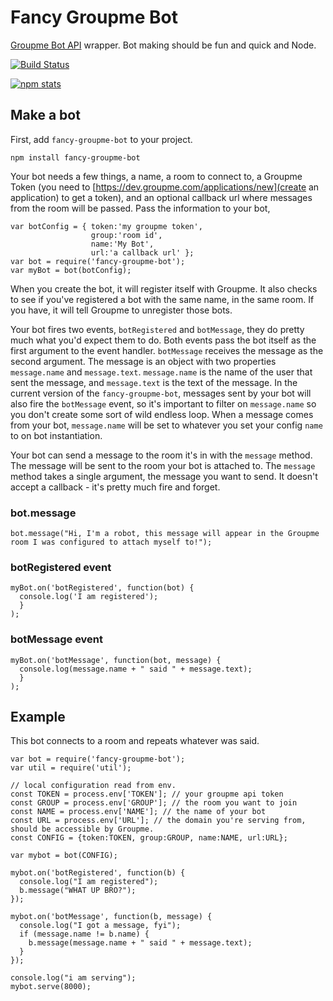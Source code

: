 # Fancy Groupme Bot

[Groupme Bot API](https://dev.groupme.com/tutorials/bots) wrapper. Bot making should be fun and quick and Node.

[![Build Status](https://travis-ci.org/cmcavoy/fancy-groupme-bot.png)](https://travis-ci.org/cmcavoy/fancy-groupme-bot.png)

[![npm stats](https://nodei.co/npm/fancy-groupme-bot.png?stars&downloads)](https://nodei.co/npm/fancy-groupme-bot.png?stars&downloads)

## Make a bot

First, add `fancy-groupme-bot` to your project.

`npm install fancy-groupme-bot`

Your bot needs a few things, a name, a room to connect to, a Groupme Token (you need to [https://dev.groupme.com/applications/new](create an application) to get a token), and an optional callback url where messages from the room will be passed. Pass the information to your bot,

```
var botConfig = { token:'my groupme token',
                  group:'room id',
                  name:'My Bot',
                  url:'a callback url' };
var bot = require('fancy-groupme-bot');
var myBot = bot(botConfig);
```

When you create the bot, it will register itself with Groupme. It also checks to see if you've registered a bot with the same name, in the same room. If you have, it will tell Groupme to unregister those bots.

Your bot fires two events, `botRegistered` and `botMessage`, they do pretty much what you'd expect them to do. Both events pass the bot itself as the first argument to the event handler. `botMessage` receives the message as the second argument. The message is an object with two properties `message.name` and `message.text`. `message.name` is the name of the user that sent the message, and `message.text` is the text of the message. In the current version of the `fancy-groupme-bot`, messages sent by your bot will also fire the `botMessage` event, so it's important to filter on `message.name` so you don't create some sort of wild endless loop. When a message comes from your bot, `message.name` will be set to whatever you set your config `name` to on bot instantiation.

Your bot can send a message to the room it's in with the `message` method. The message will be sent to the room your bot is attached to. The `message` method takes a single argument, the message you want to send. It doesn't accept a callback - it's pretty much fire and forget.

### bot.message
```
bot.message("Hi, I'm a robot, this message will appear in the Groupme room I was configured to attach myself to!");
```

### botRegistered event
```
myBot.on('botRegistered', function(bot) {
  console.log('I am registered');
  }
);
```

### botMessage event
```
myBot.on('botMessage', function(bot, message) {
  console.log(message.name + " said " + message.text);
  }
);
```

## Example

This bot connects to a room and repeats whatever was said.

```
var bot = require('fancy-groupme-bot');
var util = require('util');

// local configuration read from env.
const TOKEN = process.env['TOKEN']; // your groupme api token
const GROUP = process.env['GROUP']; // the room you want to join
const NAME = process.env['NAME']; // the name of your bot
const URL = process.env['URL']; // the domain you're serving from, should be accessible by Groupme.
const CONFIG = {token:TOKEN, group:GROUP, name:NAME, url:URL};

var mybot = bot(CONFIG);

mybot.on('botRegistered', function(b) {
  console.log("I am registered");
  b.message("WHAT UP BRO?");
});

mybot.on('botMessage', function(b, message) {
  console.log("I got a message, fyi");
  if (message.name != b.name) {
    b.message(message.name + " said " + message.text);
  }
});

console.log("i am serving");
mybot.serve(8000);
```
